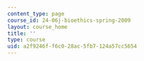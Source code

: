 ```yaml
---
content_type: page
course_id: 24-06j-bioethics-spring-2009
layout: course_home
title: ''
type: course
uid: a2f9246f-f6c0-28ac-5fb7-124a57cc5654
---
```


